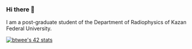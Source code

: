 ### Hi there 👋
I am a post-graduate student of the Department of Radiophysics of Kazan Federal University.

[![btwee's 42 stats](https://badge42.herokuapp.com/api/stats/btwee?privacyEmail=true)](https://github.com/alfir-v10)
<!--
**alfir-v10/alfir-v10** is a ✨ _special_ ✨ repository because its `README.md` (this file) appears on your GitHub profile.

Here are some ideas to get you started:

- 🔭 I’m currently working on ...
- 🌱 I’m currently learning ...
- 👯 I’m looking to collaborate on ...
- 🤔 I’m looking for help with ...
- 💬 Ask me about ...
- 📫 How to reach me: ...
- 😄 Pronouns: ...
- ⚡ Fun fact: ...
-->
